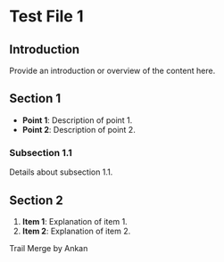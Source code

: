 # Test File 1

## Introduction

Provide an introduction or overview of the content here.

## Section 1

- **Point 1**: Description of point 1.
- **Point 2**: Description of point 2.

### Subsection 1.1

Details about subsection 1.1.

## Section 2

1. **Item 1**: Explanation of item 1.
2. **Item 2**: Explanation of item 2.

Trail Merge by Ankan
